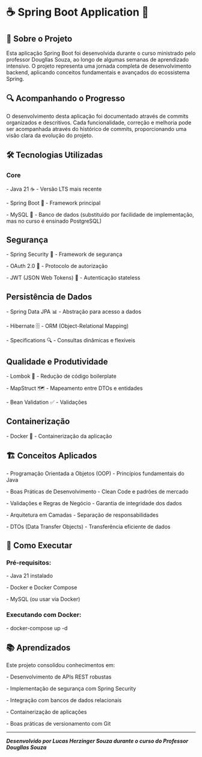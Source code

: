 # ☕ Spring Boot Application 🍃
## 📖 Sobre o Projeto
Esta aplicação Spring Boot foi desenvolvida durante o curso ministrado pelo professor Dougllas Souza, ao longo de algumas semanas de aprendizado intensivo. O projeto representa uma jornada completa de desenvolvimento backend, aplicando conceitos fundamentais e avançados do ecossistema Spring.
## 🔍 Acompanhando o Progresso
O desenvolvimento desta aplicação foi documentado através de commits organizados e descritivos. Cada funcionalidade, correção e melhoria pode ser acompanhada através do histórico de commits, proporcionando uma visão clara da evolução do projeto.
## 🛠️ Tecnologias Utilizadas
### Core

<p>- Java 21 ☕ - Versão LTS mais recente
<p>- Spring Boot 🍃 - Framework principal
<p>- MySQL 🐬 - Banco de dados (substituído por facilidade de implementação, mas no curso é ensinado PostgreSQL)

## Segurança

<p>- Spring Security 🔐 - Framework de segurança
<p>- OAuth 2.0 🔑 - Protocolo de autorização
<p>- JWT (JSON Web Tokens) 📝 - Autenticação stateless

## Persistência de Dados

<p>- Spring Data JPA 📊 - Abstração para acesso a dados
<p>- Hibernate 🗄️ - ORM (Object-Relational Mapping)
<p>- Specifications 🔍 - Consultas dinâmicas e flexíveis

## Qualidade e Produtividade

<p>- Lombok 🚀 - Redução de código boilerplate
<p>- MapStruct 🗺️ - Mapeamento entre DTOs e entidades
<p>- Bean Validation ✅ - Validações

## Containerização

<p>- Docker 🐳 - Containerização da aplicação

## 🏗️ Conceitos Aplicados

<p>- Programação Orientada a Objetos (OOP) - Princípios fundamentais do Java
<p>- Boas Práticas de Desenvolvimento - Clean Code e padrões de mercado
<p>- Validações e Regras de Negócio - Garantia de integridade dos dados
<p>- Arquitetura em Camadas - Separação de responsabilidades
<p>- DTOs (Data Transfer Objects) - Transferência eficiente de dados

## 🚀 Como Executar
### Pré-requisitos:

<p>- Java 21 instalado
<p>- Docker e Docker Compose
<p>- MySQL (ou usar via Docker)

### Executando com Docker:
<p>- docker-compose up -d
  
## 📚 Aprendizados
Este projeto consolidou conhecimentos em:

<p>- Desenvolvimento de APIs REST robustas
<p>- Implementação de segurança com Spring Security
<p>- Integração com bancos de dados relacionais
<p>- Containerização de aplicações
<p>- Boas práticas de versionamento com Git
<hr>

<i><b>Desenvolvido por Lucas Herzinger Souza durante o curso do Professor Dougllas Souza
